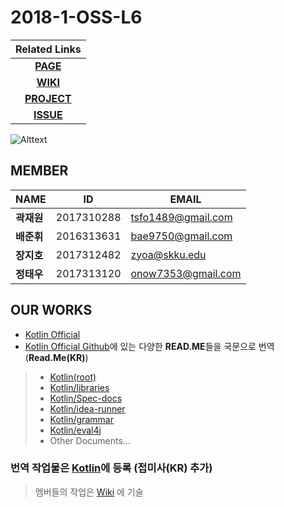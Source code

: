 # 2018-1-OSS-L6

| Related Links  |
| :----: |
| [**PAGE**](https://18-1-skku-oss.github.io/2018-1-OSS-L6/) |
| [**WIKI**](https://github.com/18-1-SKKU-OSS/2018-1-OSS-L6/wiki)    |
| [**PROJECT**](https://github.com/18-1-SKKU-OSS/kotlin)     |
| [**ISSUE**](https://github.com/18-1-SKKU-OSS/2018-1-OSS-L6/issues) |

![Alttext](https://www.redduckpost.com/wp-content/uploads/2016/08/c09-885x664.jpg)


## MEMBER
NAME | ID | EMAIL
----------|------------|------------------
**곽재원** | 2017310288 | tsfo1489@gmail.com  
**배준휘** | 2016313631 | bae9750@gmail.com  
**장지호** | 2017312482 | zyoa@skku.edu  
**정태우** | 2017313120 | onow7353@gmail.com  


## OUR WORKS
* [Kotlin Official](http://kotlinlang.org/)  
* [Kotlin Official Github](https://github.com/JetBrains/kotlin)에 있는 다양한 **READ.ME**들을 국문으로 번역 (**Read.Me(KR)**)
> * [Kotlin(root)](https://github.com/18-1-SKKU-OSS/kotlin)
> * [Kotlin/libraries](https://github.com/18-1-SKKU-OSS/kotlin/tree/master/libraries/)
> * [Kotlin/Spec-docs](https://github.com/18-1-SKKU-OSS/kotlin/tree/master/spec-docs/)
> * [Kotlin/idea-runner](https://github.com/18-1-SKKU-OSS/kotlin/tree/master/idea-runner/)
> * [Kotlin/grammar](https://github.com/18-1-SKKU-OSS/kotlin/tree/master/grammar/)
> * [Kotlin/eval4j](https://github.com/18-1-SKKU-OSS/kotlin/tree/master/eval4j/)
> * Other Documents...


### 번역 작업물은 [Kotlin](https://github.com/18-1-SKKU-OSS/kotlin)에 등록 (접미사(KR) 추가)
> 멤버들의 작업은 [Wiki](https://github.com/18-1-SKKU-OSS/2018-1-OSS-L6/wiki) 에 기술
